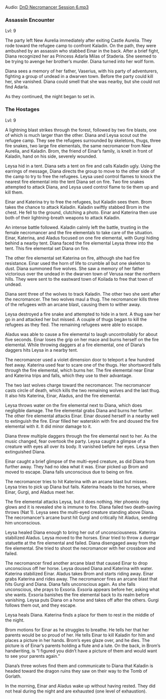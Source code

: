 Audio: [DnD Necromancer Session 6.mp3](https://drive.google.com/file/d/18XMZehc3zEMGh6oaAZUfvMo0MotqnSke/view?usp=drive_link)

### Assassin Encounter

Lvl: 9

The party left New Aurelia immediately after exiting Castle Aurelia. They rode toward the refugee camp to confront Kaladin. On the path, they were ambushed by an assassin who stabbed Einar in the back. After a brief fight, Diana recognized her as Princess Adarla Milas of Staderia. She seemed to be trying to avenge her brother’s murder. Diana turned into her wolf form.

Diana sees a memory of her father, Vaserius, with his party of adventurers, fighting a group of undead in a dwarven town. Before the party could kill her, she vanished. Diana could smell that she was nearby, but she could not find Adarla.

As they continued, the night began to set in.

  

### The Hostages

Lvl: 9

A lightning blast strikes through the forest, followed by two fire blasts, one of which is much larger than the other. Diana and Leysa scout out the refugee camp. They see the refugees surrounded by skeletons, thugs, three fire snakes, two large fire elementals, the same necromancer from New Aurelia, and Kaladin. Brom, the friend of Einar’s family, is knelt in front of Kaladin, hand on his side, severely wounded.

Leysa hid in a tent. Diana sets a tent on fire and calls Kaladin ugly. Using the earrings of message, Diana directs the group to move to the other side of the camp to try to free the refugees. Leysa used control flames to knock the nearest fire elemental into the tent Diana set on fire. Two fire snakes attempted to attack Diana, and Leysa used control flame to tie them up and kill them.

Einar and Katerina try to free the refugees, but Kaladin sees them. Brom takes the chance to attack Kaladin. Kaladin swiftly stabbed Brom in the chest. He fell to the ground, clutching a photo. Einar and Katerina then use both of their lightning-breath weapons to attack Kaladin.

An intense battle followed. Kaladin calmly left the battle, trusting in the female necromancer and the fire elementals to take care of the situation. Einar, Katerina, and Aladus focused on one fire elemental, with Gurgi hiding behind a nearby tent. Diana faced the fire elemental Leysa threw into the tent. This fire elemental set Diana on fire.

The other fire elemental set Katerina on fire, although she had fire resistance. Einar used the horn of life to crumble all but one skeleton to dust. Diana summoned five wolves. She saw a memory of her father victorious over the undead in the dwarven town of Verusa near the northern hills. They were sent to the eastward town of Koilada to free that town of undead.

Diana sent three of the wolves to track Kaladin. The other two she sent after the necromancer. The two wolves maul a thug. The necromancer kills three of the refugees with an arcane blast, causing them to wither away.

Leysa destroyed a fire snake and attempted to hide in a tent. A thug saw her go in and attacked her but missed. A couple of thugs began to kill the refugees as they fled. The remaining refugees were able to escape.

Aladus was able to cause a fire elemental to laugh uncontrollably for about five seconds. Einar loses the grip on her mace and burns herself on the fire elemental. While throwing daggers at a fire elemental, one of Diana’s daggers hits Leysa in a nearby tent.

The necromancer used a violet dimension door to teleport a few hundred feet away. Katerina used fear to scare one of the thugs. Her shortsword falls through the fire elemental, which burns her. The fire elemental near Einar and Katerina trips and falls, which they use to their advantage.

The two last wolves charge toward the necromancer. The necromancer casts circle of death, which kills the two remaining wolves and the last thug. It also hits Katerina, Einar, Aladus, and the fire elemental.

Leysa throws water on the fire elemental next to Diana, which does negligible damage. The fire elemental grabs Diana and burns her further. The other fire elemental attacks Einar. Einar doused herself in a nearby well to extinguish the fire. Einar filled her waterskin with fire and doused the fire elemental with it. It did minor damage to it.

Diana threw multiple daggers through the fire elemental next to her. As the music changed, fear overtook the party. Leysa caught a glimpse of a creature with eyes all over its body. It vanished before her eyes. Leysa then extinguished Diana.

Einar caught a brief glimpse of the multi-eyed creature, as did Diana from further away. They had no idea what it was. Einar picked up Brom and moved to escape. Diana falls unconscious due to being on fire.

The necromancer tries to hit Katerina with an arcane blast but misses. Leysa tries to pick up Diana but fails. Katerina heads to the horses, where Einar, Gurgi, and Aladus meet her.

The fire elemental attacks Leysa, but it does nothing. Her phoenix ring glows and it is revealed she is immune to fire. Diana failed two death-saving throws (Nat 1). Leysa sees the multi-eyed creature standing above Diana. The necromancer’s arcane burst hit Gurgi and critically hit Aladus, sending him unconscious.

Leysa healed Diana enough to bring her out of unconsciousness. Katerina stabilized Aladus. Leysa moved to the horses. Einar tried to throw a duergar statuette at the fire elemental and failed. Diana disengaged away from the fire elemental. She tried to shoot the necromancer with her crossbow and failed.

The necromancer fired another arcane blast that caused Einar to drop unconscious off her horse. Leysa doused Diana and Katerina with water. Katerina stabilized Einar. Aladus takes Brom and starts riding away. Einar grabs Katerina and rides away. The necromancer fires an arcane blast that hits Gurgi and Diana. Diana falls unconscious again. As she falls unconscious, she prays to Exsoria. Exsoria appears before her, asking what she wants. Exsoria banishes the fire elemental back to its realm before vanishing. Leysa puts Diana on a horse and takes off after the others. Gurgi follows them out, and they escape.

Leysa heals Diana. Katerina finds a place for them to rest in the middle of the night.

Brom motions for Einar as he struggles to breathe. He tells her that her parents would be so proud of her. He tells Einar to kill Kaladin for him and places a picture in her hands. Brom’s eyes glaze over, and he dies. The picture is of Einar’s parents holding a flute and a lute. On the back, in Brom’s handwriting, is “I figured you didn’t have a picture of them and would want to see your parents again.”

Diana’s three wolves find them and communicate to Diana that Kaladin is headed toward the dragon ruins they saw on their way to the Tomb of Gorlath.

In the morning, Einar and Aladus wake up without having rested. They did not heal during the night and are exhausted (one level of exhaustion).